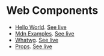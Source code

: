 # Web Components

- [Hello World](hello-world). [See live](https://thegicode.github.io/vanilaJS-lab/web-components/hello-world)
- [Mdn Examples](mdn-examples). [See live](https://thegicode.github.io/vanilaJS-lab/web-components/mdn-examples)
- [Whatwg](whatwg). [See live](https://thegicode.github.io/vanilaJS-lab/web-components/whatwg)
- [Props](props). [See live](https://thegicode.github.io/vanilaJS-lab/web-components/props)
